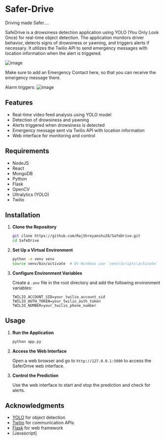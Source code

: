 # Safer-Drive
 Driving made Safer....

SafeDrive is a drowsiness detection application using YOLO (You Only Look Once) for real-time object detection. The application monitors driver behavior, detects signs of drowsiness or yawning, and triggers alerts if necessary. It utilizes the Twilio API to send emergency messages with location information when the alert is triggered.

![image](https://github.com/user-attachments/assets/c888aa4a-0fd6-4896-8288-b10c79eaf4dc)

Make sure to add an Emergency Contact here, so that you can receive the emergency message there.

Alarm triggers:
![image](https://github.com/user-attachments/assets/1af79041-5c92-426f-8867-5dfc406a7870)

## Features

- Real-time video feed analysis using YOLO model
- Detection of drowsiness and yawning
- Alerts triggered when drowsiness is detected
- Emergency message sent via Twilio API with location information
- Web interface for monitoring and control

## Requirements
- NodeJS
- React
- MongoDB
- Python 
- Flask
- OpenCV
- Ultralytics (YOLO)
- Twilio
  
## Installation

1. **Clone the Repository**

    ```bash
    git clone https://github.com/RajShreyanshu28/SafeDrive.git
    cd SafeDrive
    ```

2. **Set Up a Virtual Environment**

    ```bash
    python -m venv venv
    source venv/bin/activate  # On Windows use `venv\Scripts\activate`
    ```

3. **Configure Environment Variables**

    Create a `.env` file in the root directory and add the following environment variables:

    ```plaintext
    TWILIO_ACCOUNT_SID=your_twilio_account_sid
    TWILIO_AUTH_TOKEN=your_twilio_auth_token
    TWILIO_NUMBER=your_twilio_phone_number
    ```

## Usage

1. **Run the Application**

    ```bash
    python app.py
    ```

2. **Access the Web Interface**

    Open a web browser and go to `http://127.0.0.1:5000` to access the SaferDrive web interface.

3. **Control the Prediction**

    Use the web interface to start and stop the prediction and check for alerts.

## Acknowledgments

- [YOLO](https://github.com/ultralytics/yolov8) for object detection
- [Twilio](https://www.twilio.com/) for communication APIs
- [Flask](https://flask.palletsprojects.com/) for web framework
- [Javascript] 


